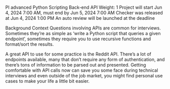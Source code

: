 PI advanced
Python
Scripting
Back-end
API
 Weight: 1
 Project will start Jun 4, 2024 7:00 AM, must end by Jun 5, 2024 7:00 AM
 Checker was released at Jun 4, 2024 1:00 PM
 An auto review will be launched at the deadline


Background Context
Questions involving APIs are common for interviews. Sometimes they’re as simple as ‘write a Python script that queries a given endpoint’, sometimes they require you to use recursive functions and format/sort the results.

A great API to use for some practice is the Reddit API. There’s a lot of endpoints available, many that don’t require any form of authentication, and there’s tons of information to be parsed out and presented. Getting comfortable with API calls now can save you some face during technical interviews and even outside of the job market, you might find personal use cases to make your life a little bit easier.
